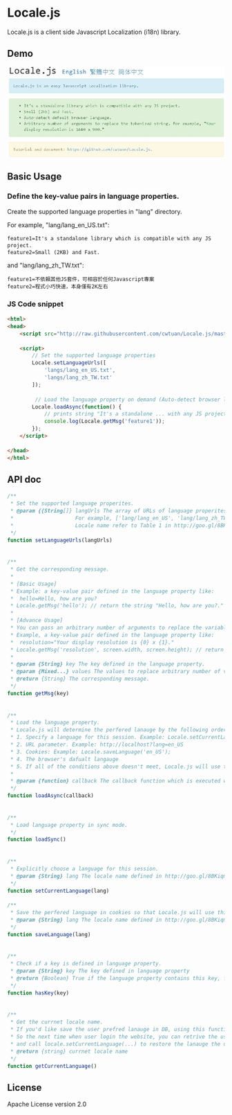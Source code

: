 # Locale.js
Locale.js is a client side Javascript Localization (i18n) library.

## Demo
<a title="Click to open Locale.js demo website" alt="Locale.js Demo" href="http://opensource.tonytuan.org/locale.js" target="_blank">
<img src="https://raw.githubusercontent.com/cwtuan/Locale.js/master/example/images/snapshot.jpg">
</a>

## Basic Usage
### Define the key-value pairs in language properties.
Create the supported language properties in "lang" directory.

For example, "lang/lang_en_US.txt":
```
feature1=It's a standalone library which is compatible with any JS project.
feature2=Small (2KB) and Fast.
```
and "lang/lang_zh_TW.txt":
```
feature1=不依賴其他JS套件，可相容於任何Javascript專案
feature2=程式小巧快速，本身僅有2K左右
```

### JS Code snippet 
```html
<html>
<head>
    <script src="http://raw.githubusercontent.com/cwtuan/Locale.js/master/example/js/locale-1.0.min.js"></script>

    <script>
        // Set the supported language properties
        Locale.setLanguageUrls([
            'langs/lang_en_US.txt',
            'langs/lang_zh_TW.txt'
        ]);

         // Load the language property on demand (Auto-detect browser language.)
        Locale.loadAsync(function() {
            // prints string "It's a standalone ... with any JS project."
            console.log(Locale.getMsg('feature1'));
        });
    </script>

</head>
</html>
``` 

## API doc
```javascript
/**
 * Set the supported language properites.
 * @param {{String[]} langUrls The array of URLs of language properites.
 *                    For example, ['lang/lang_en_US', 'lang/lang_zh_TW']
 *                    Locale name refer to Table 1 in http://goo.gl/8BKiqm
 */
function setLanguageUrls(langUrls)


/**
 * Get the corresponding message.
 *
 * [Basic Usage]
 * Example: a key-value pair defined in the language property like:
 *  hello=Hello, how are you?
 * Locale.getMsg('hello'); // return the string "Hello, how are you?."
 *
 * [Advance Usage]
 * You can pass an arbitrary number of arguments to replace the variables.
 * Example, a key-value pair defined in the language property like:
 *  resolution="Your display resolution is {0} x {1}."
 * Locale.getMsg('resolution', screen.width, screen.height); // return "Your display resolution is 1024 x 768."
 *
 * @param {String} key The key defined in the language property.
 * @param {Mixed...} values The values to replace arbitrary number of variables `{0}`, `{1}`, ....
 * @return {String} The corresponding message.
 */
function getMsg(key)


/**
 * Load the language property.
 * Locale.js will determine the perfered lanauge by the following order:
 * 1. Specify a language for this session. Example: Locale.setCurrentLanguage('en_US');
 * 2. URL parameter. Example: http://localhost?lang=en_US
 * 3. Cookies: Example: Locale.saveLanguage('en_US');
 * 4. The browser's dafualt langauge
 * 5. If all of the conditions above doesn't meet, Locale.js will use the first lang defiend in Locale.setLanguageUrls([...])
 *
 * @param {function} callback The callback function which is executed when language property loaded.
 */
function loadAsync(callback)


/**
 * Load language property in sync mode.
 */
function loadSync()


/**
 * Explicitly choose a language for this session.
 * @param {String} lang The locale name defined in http://goo.gl/8BKiqm
 */
function setCurrentLanguage(lang)

/**
 * Save the perfered language in cookies so that Locale.js will use this language next time.
 * @param {String} lang The locale name defined in http://goo.gl/8BKiqm
 */
function saveLanguage(lang)


/**
 * Check if a key is defined in language property.
 * @param {String} key The key defined in language property
 * @return {Boolean} True if the language property contains this key, false otherwise
 */
function hasKey(key) 


/**
 * Get the currnet locale name.
 * If you'd like save the user prefred lanauge in DB, using this function to get the locale name.
 * So the next time when user login the website, you can retrive the user prefered lanauge from DB,
 * and call locale.setCurrentLanguage(...) to restore the lanauge the user selected last time.
 * @return {string} currnet locale name
 */
function getCurrentLanguage()
```

## License	
Apache License version 2.0
